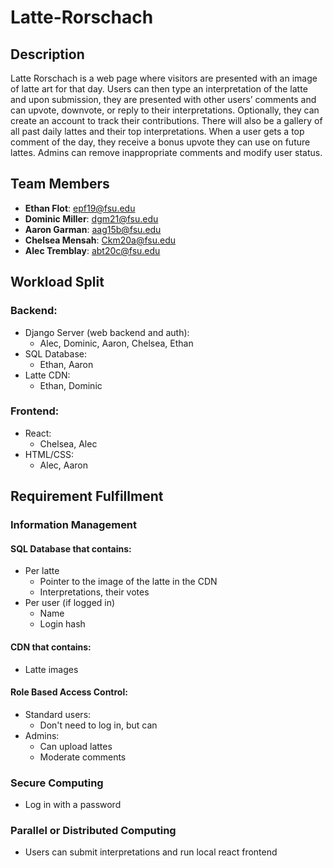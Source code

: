 # Latte-Rorschach

## Description
Latte Rorschach is a web page where visitors are presented with an image of latte art for that day. Users can then type an interpretation of the latte and upon submission, they are presented with other users’ comments and can upvote, downvote, or reply to their interpretations. Optionally, they can create an account to track their contributions. There will also be a gallery of all past daily lattes and their top interpretations. When a user gets a top comment of the day, they receive a bonus upvote they can use on future lattes. Admins can remove inappropriate comments and modify user status.


## Team Members
- **Ethan Flot**: epf19@fsu.edu
- **Dominic Miller**: dgm21@fsu.edu
- **Aaron Garman**: aag15b@fsu.edu
- **Chelsea Mensah**: Ckm20a@fsu.edu
- **Alec Tremblay**: abt20c@fsu.edu


## Workload Split
### Backend:
 - Django Server (web backend and auth):
    - Alec, Dominic, Aaron, Chelsea, Ethan
 - SQL Database:
    - Ethan, Aaron
 - Latte CDN:
    - Ethan, Dominic

### Frontend:
 - React:
    - Chelsea, Alec
 - HTML/CSS:
    - Alec, Aaron


## Requirement Fulfillment
### Information Management
#### SQL Database that contains:
 - Per latte
    - Pointer to the image of the latte in the CDN
    - Interpretations, their votes
 - Per user (if logged in)
    - Name
    - Login hash
#### CDN that contains:
 - Latte images
#### Role Based Access Control:
 - Standard users:
    - Don't need to log in, but can
 - Admins:
    - Can upload lattes
    - Moderate comments

### Secure Computing
 - Log in with a password

### Parallel or Distributed Computing
 - Users can submit interpretations and run local react frontend
